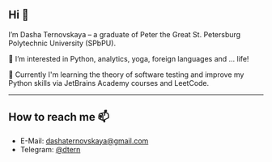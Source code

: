 ## Hi 👋 
I’m Dasha Ternovskaya – a graduate of Peter the Great St. Petersburg Polytechnic University (SPbPU).

👀 I’m interested in Python, analytics, yoga, foreign languages and ... life!

🌱 Currently I'm learning the theory of software testing and improve my Python skills via JetBrains Academy courses and LeetCode.

---
## How to reach me 📫   
- E-Mail: [dashaternovskaya@gmail.com](mailto:dashaternovskaya@gmail.com)
- Telegram: [@dtern](https://t.me/dtern)

<!---
dashaternovskaya/dashaternovskaya is a ✨ special ✨ repository because its `README.md` (this file) appears on your GitHub profile.
You can click the Preview link to take a look at your changes.
--->
